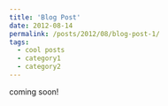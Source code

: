 ```yaml
---
title: 'Blog Post'
date: 2012-08-14
permalink: /posts/2012/08/blog-post-1/
tags:
  - cool posts
  - category1
  - category2
---
```


coming soon!
